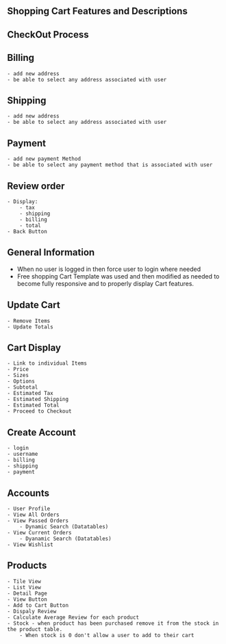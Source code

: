 Shopping Cart Features and Descriptions
---------------------------------------

CheckOut Process
------------------
Billing
---------
	- add new address
	- be able to select any address associated with user
Shipping
--------
	- add new address
	- be able to select any address associated with user
Payment
--------
	- add new payment Method
	- be able to select any payment method that is associated with user
Review order
-------------
	- Display:
		- tax
		- shipping
		- billing
		- total
	- Back Button

General Information
---------------------
 - When no user is logged in then force user to login where needed
 - Free shopping Cart Template was used and then modified as needed to become fully responsive and to properly display Cart features.

Update Cart
-------------
	- Remove Items
	- Update Totals
Cart Display
---------------
	- Link to individual Items
	- Price
	- Sizes
	- Options
	- Subtotal
	- Estimated Tax
	- Estimated Shipping
	- Estimated Total
	- Proceed to Checkout
Create Account
---------------
	- login
	- username
	- billing
	- shipping
	- payment

Accounts 
---------
	- User Profile
	- View All Orders
	- View Passed Orders
		- Dynamic Search (Datatables)
	- View Current Orders
		- Dyanamic Search (Datatables)
	- View Wishlist

Products
-----------
	- Tile View
	- List View
	- Detail Page
	- View Button
	- Add to Cart Button
	- Dispaly Review
	- Calculate Average Review for each product
	- Stock - when product has been purchased remove it from the stock in the product table.
		- When stock is 0 don't allow a user to add to their cart
